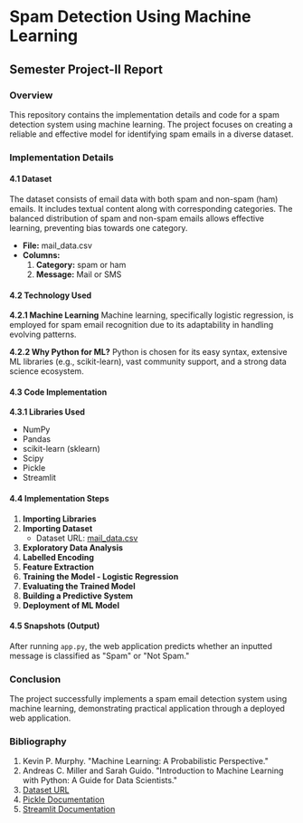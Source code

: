 # Spam Detection Using Machine Learning

## Semester Project-II Report

### Overview
This repository contains the implementation details and code for a spam detection system using machine learning. The project focuses on creating a reliable and effective model for identifying spam emails in a diverse dataset.

### Implementation Details

#### 4.1 Dataset
The dataset consists of email data with both spam and non-spam (ham) emails. It includes textual content along with corresponding categories. The balanced distribution of spam and non-spam emails allows effective learning, preventing bias towards one category.

- **File:** mail_data.csv
- **Columns:**
  1. **Category:** spam or ham
  2. **Message:** Mail or SMS

#### 4.2 Technology Used
**4.2.1 Machine Learning**
Machine learning, specifically logistic regression, is employed for spam email recognition due to its adaptability in handling evolving patterns.

**4.2.2 Why Python for ML?**
Python is chosen for its easy syntax, extensive ML libraries (e.g., scikit-learn), vast community support, and a strong data science ecosystem.

#### 4.3 Code Implementation
**4.3.1 Libraries Used**
- NumPy
- Pandas
- scikit-learn (sklearn)
- Scipy
- Pickle
- Streamlit

#### 4.4 Implementation Steps
1. **Importing Libraries**
2. **Importing Dataset**
   - Dataset URL: [mail_data.csv](https://github.com/tejaschaudhari192/Spam-Email-Detection)
3. **Exploratory Data Analysis**
4. **Labelled Encoding**
5. **Feature Extraction**
6. **Training the Model - Logistic Regression**
7. **Evaluating the Trained Model**
8. **Building a Predictive System**
9. **Deployment of ML Model**

#### 4.5 Snapshots (Output)
After running `app.py`, the web application predicts whether an inputted message is classified as "Spam" or "Not Spam."

### Conclusion
The project successfully implements a spam email detection system using machine learning, demonstrating practical application through a deployed web application.

### Bibliography
1. Kevin P. Murphy. "Machine Learning: A Probabilistic Perspective."
2. Andreas C. Miller and Sarah Guido. "Introduction to Machine Learning with Python: A Guide for Data Scientists."
3. [Dataset URL](https://github.com/tejaschaudhari192/Spam-Email-Detection/blob/master/dataset/mail_data.csv)
4. [Pickle Documentation](https://docs.python.org/3/library/pickle.html)
5. [Streamlit Documentation](https://docs.streamlit.io/)
